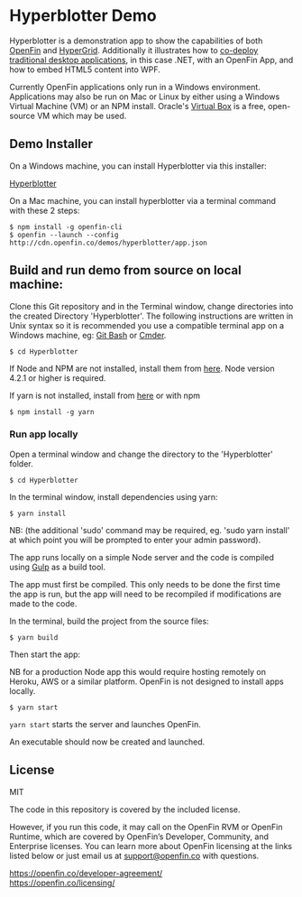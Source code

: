 # Hyperblotter Demo


Hyperblotter is a demonstration app to show the capabilities of both [OpenFin](http://openfin.co/) and [HyperGrid](https://github.com/openfin/fin-hypergrid). Additionally it illustrates how to [co-deploy traditional desktop applications](wpf-integration-notes.md), in this case .NET, with an OpenFin App, and how to embed HTML5 content into WPF.

Currently OpenFin applications only run in a Windows environment. Applications may also be run on Mac or Linux by either using a Windows Virtual Machine (VM) or an NPM install. Oracle's [Virtual Box](https://www.virtualbox.org/) is a free, open-source VM which may be used. 

## Demo Installer

On a Windows machine, you can install Hyperblotter via this installer:

[Hyperblotter](https://install.openfin.co/download?fileName=Hyperblotter&config=http://cdn.openfin.co/demos/hyperblotter/app.json)

On a Mac machine, you can install hyperblotter via a terminal command with these 2 steps:

```
$ npm install -g openfin-cli 
$ openfin --launch --config http://cdn.openfin.co/demos/hyperblotter/app.json
```

## Build and run demo from source on local machine:

Clone this Git repository and in the Terminal window, change directories into the created Directory 'Hyperblotter'. The following instructions are written in Unix syntax so it is recommended you use a compatible terminal app on a Windows machine, eg: [Git Bash](https://git-scm.com/downloads) or [Cmder](http://cmder.net/).

```
$ cd Hyperblotter
```

If Node and NPM are not installed, install them from [here](https://nodejs.org/en/). Node version 4.2.1 or higher is required.

If yarn is not installed, install from [here](https://yarnpkg.com/lang/en/docs/install/#windows-tab) or with npm

```
$ npm install -g yarn
```

### Run app locally

Open a terminal window and change the directory to the 'Hyperblotter' folder.

```
$ cd Hyperblotter
```

In the terminal window, install dependencies using yarn:

```
$ yarn install
```

NB: (the additional 'sudo' command may be required, eg. 'sudo yarn install' at which point you will be prompted to enter your admin password).

The app runs locally on a simple Node server and the code is compiled using [Gulp](http://gulpjs.com/) as a build tool.

The app must first be compiled. This only needs to be done the first time the app is run, but the app will need to be recompiled if modifications are made to the code.

In the terminal, build the project from the source files:

```
$ yarn build
```

Then start the app:

NB for a production Node app this would require hosting remotely on Heroku, AWS or a similar platform. OpenFin is not designed to install apps locally.

```
$ yarn start
```

`yarn start` starts the server and launches OpenFin.

An executable should now be created and launched.

## License 
MIT


The code in this repository is covered by the included license.

However, if you run this code, it may call on the OpenFin RVM or OpenFin Runtime, which are covered by OpenFin’s Developer, Community, and Enterprise licenses. You can learn more about OpenFin licensing at the links listed below or just email us at support@openfin.co with questions.

https://openfin.co/developer-agreement/ <br/>
https://openfin.co/licensing/
